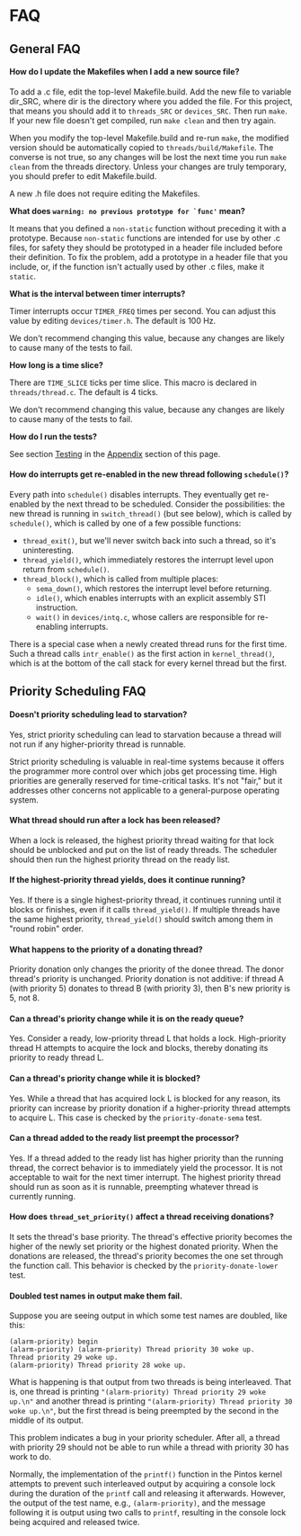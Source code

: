 # FAQ

## General FAQ

#### **How do I update the Makefiles when I add a new source file?**

To add a .c file, edit the top-level Makefile.build. Add the new file to variable dir\_SRC, where dir is the directory where you added the file. For this project, that means you should add it to `threads_SRC` or `devices_SRC`. Then run `make`. If your new file doesn't get compiled, run `make clean` and then try again.

When you modify the top-level Makefile.build and re-run `make`, the modified version should be automatically copied to `threads/build/Makefile`. The converse is not true, so any changes will be lost the next time you run `make clean` from the threads directory. Unless your changes are truly temporary, you should prefer to edit Makefile.build.

A new .h file does not require editing the Makefiles.

**What does ``warning: no previous prototype for `func'`` mean?**

It means that you defined a `non-static` function without preceding it with a prototype. Because `non-static` functions are intended for use by other .c files, for safety they should be prototyped in a header file included before their definition. To fix the problem, add a prototype in a header file that you include, or, if the function isn't actually used by other .c files, make it `static`.

**What is the interval between timer interrupts?**

Timer interrupts occur `TIMER_FREQ` times per second. You can adjust this value by editing `devices/timer.h`. The default is 100 Hz.

We don't recommend changing this value, because any changes are likely to cause many of the tests to fail.

**How long is a time slice?**

There are `TIME_SLICE` ticks per time slice. This macro is declared in `threads/thread.c`. The default is 4 ticks.

We don't recommend changing this value, because any changes are likely to cause many of the tests to fail.

**How do I run the tests?**

See section [Testing](https://cs-f372.gitbook.io/cs-f372-docs/appendix/testing) in the [Appendix](https://cs-f372.gitbook.io/cs-f372-docs/appendix) section of this page.

#### **How do interrupts get re-enabled in the new thread following `schedule()`?**

Every path into `schedule()` disables interrupts. They eventually get re-enabled by the next thread to be scheduled. Consider the possibilities: the new thread is running in `switch_thread()` (but see below), which is called by `schedule()`, which is called by one of a few possible functions:

* `thread_exit()`, but we'll never switch back into such a thread, so it's uninteresting.
* `thread_yield()`, which immediately restores the interrupt level upon return from `schedule()`.
* `thread_block()`, which is called from multiple places:
  * `sema_down()`, which restores the interrupt level before returning.
  * `idle()`, which enables interrupts with an explicit assembly STI instruction.
  * `wait()` in `devices/intq.c`, whose callers are responsible for re-enabling interrupts.

There is a special case when a newly created thread runs for the first time. Such a thread calls `intr_enable()` as the first action in `kernel_thread()`, which is at the bottom of the call stack for every kernel thread but the first.

## Priority Scheduling FAQ

#### **Doesn't priority scheduling lead to starvation?**

Yes, strict priority scheduling can lead to starvation because a thread will not run if any higher-priority thread is runnable.

Strict priority scheduling is valuable in real-time systems because it offers the programmer more control over which jobs get processing time. High priorities are generally reserved for time-critical tasks. It's not "fair," but it addresses other concerns not applicable to a general-purpose operating system.

#### **What thread should run after a lock has been released?**

When a lock is released, the highest priority thread waiting for that lock should be unblocked and put on the list of ready threads. The scheduler should then run the highest priority thread on the ready list.

#### **If the highest-priority thread yields, does it continue running?**

Yes. If there is a single highest-priority thread, it continues running until it blocks or finishes, even if it calls `thread_yield()`. If multiple threads have the same highest priority, `thread_yield()` should switch among them in "round robin" order.

#### **What happens to the priority of a donating thread?**

Priority donation only changes the priority of the donee thread. The donor thread's priority is unchanged. Priority donation is not additive: if thread A (with priority 5) donates to thread B (with priority 3), then B's new priority is 5, not 8.

#### **Can a thread's priority change while it is on the ready queue?**

Yes. Consider a ready, low-priority thread L that holds a lock. High-priority thread H attempts to acquire the lock and blocks, thereby donating its priority to ready thread L.

#### **Can a thread's priority change while it is blocked?**

Yes. While a thread that has acquired lock L is blocked for any reason, its priority can increase by priority donation if a higher-priority thread attempts to acquire L. This case is checked by the `priority-donate-sema` test.

#### **Can a thread added to the ready list preempt the processor?**

Yes. If a thread added to the ready list has higher priority than the running thread, the correct behavior is to immediately yield the processor. It is not acceptable to wait for the next timer interrupt. The highest priority thread should run as soon as it is runnable, preempting whatever thread is currently running.

#### **How does `thread_set_priority()` affect a thread receiving donations?**

It sets the thread's base priority. The thread's effective priority becomes the higher of the newly set priority or the highest donated priority. When the donations are released, the thread's priority becomes the one set through the function call. This behavior is checked by the `priority-donate-lower` test.

#### **Doubled test names in output make them fail.**

Suppose you are seeing output in which some test names are doubled, like this:

```
(alarm-priority) begin
(alarm-priority) (alarm-priority) Thread priority 30 woke up.
Thread priority 29 woke up.
(alarm-priority) Thread priority 28 woke up.
```

What is happening is that output from two threads is being interleaved. That is, one thread is printing `"(alarm-priority) Thread priority 29 woke up.\n"` and another thread is printing `"(alarm-priority) Thread priority 30 woke up.\n"`, but the first thread is being preempted by the second in the middle of its output.

This problem indicates a bug in your priority scheduler. After all, a thread with priority 29 should not be able to run while a thread with priority 30 has work to do.

Normally, the implementation of the `printf()` function in the Pintos kernel attempts to prevent such interleaved output by acquiring a console lock during the duration of the `printf` call and releasing it afterwards. However, the output of the test name, e.g., `(alarm-priority)`, and the message following it is output using two calls to `printf`, resulting in the console lock being acquired and released twice.